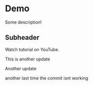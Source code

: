 # Demo 

Some description!

## Subheader

Watch tutorial on YouTube.

This is another update

Another update

another
last time
the commit isnt working

